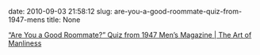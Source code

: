 date: 2010-09-03 21:58:12
slug: are-you-a-good-roommate-quiz-from-1947-mens
title: None

[“Are You a Good Roommate?” Quiz from 1947 Men’s Magazine | The Art of Manliness](http://artofmanliness.com/2010/09/01/are-you-a-good-roommate-quiz-from-1947-mens-magazine/?utm_source=feedburner&utm_medium=feed&utm_campaign=Feed%3A+TheArtOfManliness+%28The+Art+of+Manliness%29)

